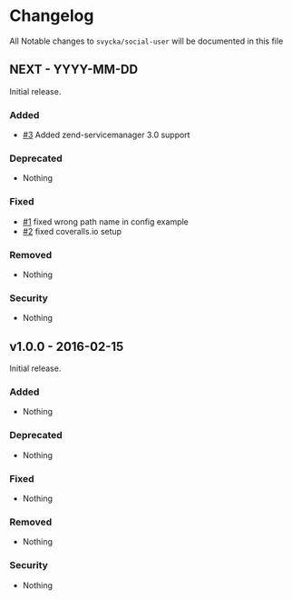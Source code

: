 # Changelog

All Notable changes to `svycka/social-user` will be documented in this file

## NEXT - YYYY-MM-DD

Initial release.

### Added
- [#3](https://github.com/svycka/social-user/pull/3) Added zend-servicemanager 3.0 support

### Deprecated
- Nothing

### Fixed
- [#1](https://github.com/svycka/social-user/pull/1) fixed wrong path name in config example
- [#2](https://github.com/svycka/social-user/pull/2) fixed coveralls.io setup

### Removed
- Nothing

### Security
- Nothing

## v1.0.0 - 2016-02-15

Initial release.

### Added
- Nothing

### Deprecated
- Nothing

### Fixed
- Nothing

### Removed
- Nothing

### Security
- Nothing
